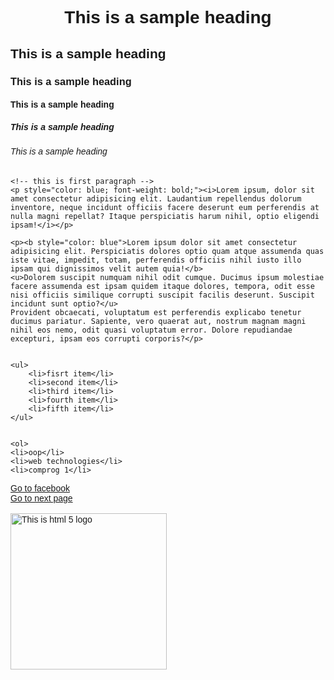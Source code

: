 <!DOCTYPE html>
<html lang="en">
<head>
    <meta charset="UTF-8">
    <meta name="viewport" content="width=device-width, initial-scale=1.0">
    <title>My First HTML Output no.1</title>
    <link rel="icon" type="image/x-icon" href="Smcc_logo.gif">
</head>
<body style="font-family:Arial, Helvetica, sans-serif;">
    <h1 style="text-align: center;">This is a sample heading</h1>
    <h2>This is a sample heading</h2>
    <h3>This is a sample heading</h3>
    <h4>This is a sample heading</h4>
    <h5>This is a sample heading</h5>
    <h6>This is a sample heading</h6>

    <!-- this is first paragraph -->
    <p style="color: blue; font-weight: bold;"><i>Lorem ipsum, dolor sit amet consectetur adipisicing elit. Laudantium repellendus dolorum inventore, neque incidunt officiis facere deserunt eum perferendis at nulla magni repellat? Itaque perspiciatis harum nihil, optio eligendi ipsam!</i></p>

<!-- this is second paragraph -->
    <p><b style="color: blue">Lorem ipsum dolor sit amet consectetur adipisicing elit. Perspiciatis dolores optio quam atque assumenda quas iste vitae, impedit, totam, perferendis officiis nihil iusto illo ipsam qui dignissimos velit autem quia!</b>
    <u>Dolorem suscipit numquam nihil odit cumque. Ducimus ipsum molestiae facere assumenda est ipsam quidem itaque dolores, tempora, odit esse nisi officiis similique corrupti suscipit facilis deserunt. Suscipit incidunt sunt optio?</u>
    Provident obcaecati, voluptatum est perferendis explicabo tenetur ducimus pariatur. Sapiente, vero quaerat aut, nostrum magnam magni nihil eos nemo, odit quasi voluptatum error. Dolore repudiandae excepturi, ipsam eos corrupti corporis?</p>


    <ul>
        <li>fisrt item</li>
        <li>second item</li>
        <li>third item</li>
        <li>fourth item</li>
        <li>fifth item</li>
    </ul>

    
    <ol>
    <li>oop</li>
    <li>web technologies</li>
    <li>comprog 1</li>
</ol>
<a href="https://www.facebook.com/" target="_blank">Go to facebook</a><br>
<a href="page2.html" target="_blank">Go to next page</a>
<br><br>
<img src="html 5.png" alt="This is html 5 logo" height="250px">
</body>
</html>